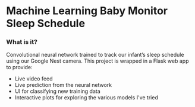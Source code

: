 # Machine Learning Baby Monitor Sleep Schedule
### What is it?
Convolutional neural network trained to track our infant’s sleep schedule using our Google Nest camera.
This project is wrapped in a Flask web app to provide:
- Live video feed
- Live prediction from the neural network
- UI for classifying new training data
- Interactive plots for exploring the various models I've tried
